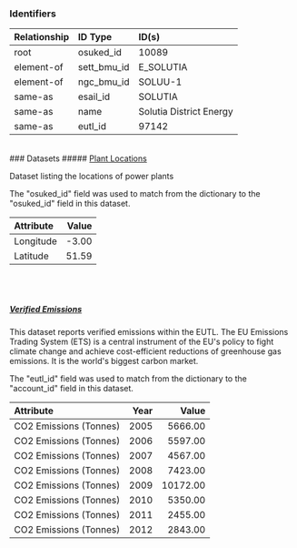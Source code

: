 ### Identifiers

| Relationship   | ID Type     | ID(s)                   |
|:---------------|:------------|:------------------------|
| root           | osuked_id   | 10089                   |
| element-of     | sett_bmu_id | E_SOLUTIA               |
| element-of     | ngc_bmu_id  | SOLUU-1                 |
| same-as        | esail_id    | SOLUTIA                 |
| same-as        | name        | Solutia District Energy |
| same-as        | eutl_id     | 97142                   |

<br>
### Datasets
##### <a href="https://raw.githubusercontent.com/OSUKED/Dictionary-Datasets/main/datasets/plant-locations/datapackage.json">Plant Locations</a>

Dataset listing the locations of power plants

The "osuked_id" field was used to match from the dictionary to the "osuked_id" field in this dataset.

| Attribute   |   Value |
|:------------|--------:|
| Longitude   |   -3.00 |
| Latitude    |   51.59 |

<br><br>
##### <a href="https://raw.githubusercontent.com/OSUKED/Dictionary-Datasets/main/datasets/verified-emissions/datapackage.json">Verified Emissions</a>

This dataset reports verified emissions within the EUTL. The EU Emissions Trading System (ETS) is a central instrument of the EU's policy to fight climate change and achieve cost-efficient reductions of greenhouse gas emissions. It is the world's biggest carbon market.

The "eutl_id" field was used to match from the dictionary to the "account_id" field in this dataset.

| Attribute              |   Year |    Value |
|:-----------------------|-------:|---------:|
| CO2 Emissions (Tonnes) |   2005 |  5666.00 |
| CO2 Emissions (Tonnes) |   2006 |  5597.00 |
| CO2 Emissions (Tonnes) |   2007 |  4567.00 |
| CO2 Emissions (Tonnes) |   2008 |  7423.00 |
| CO2 Emissions (Tonnes) |   2009 | 10172.00 |
| CO2 Emissions (Tonnes) |   2010 |  5350.00 |
| CO2 Emissions (Tonnes) |   2011 |  2455.00 |
| CO2 Emissions (Tonnes) |   2012 |  2843.00 |
